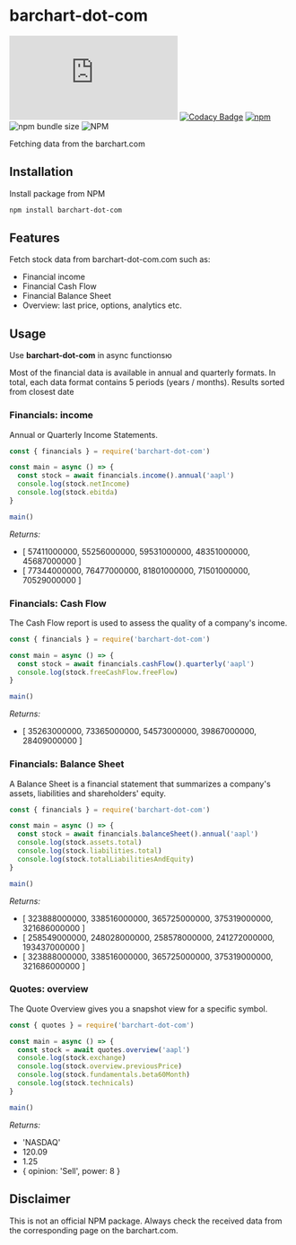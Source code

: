 # barchart-dot-com

![GitHub Workflow Status](https://img.shields.io/github/workflow/status/samgozman/barchart-dot-com/barchart-dot-com%20Node.js)
[![Codacy Badge](https://app.codacy.com/project/badge/Grade/fb9a28f06d204b008206eab9ff169c3b)](https://www.codacy.com/gh/samgozman/barchart-dot-com/dashboard?utm_source=github.com&amp;utm_medium=referral&amp;utm_content=samgozman/barchart-dot-com&amp;utm_campaign=Badge_Grade)
[![npm](https://img.shields.io/npm/v/barchart-dot-com)](https://www.npmjs.com/package/barchart-dot-com)
![npm bundle size](https://img.shields.io/bundlephobia/min/barchart-dot-com)
![NPM](https://img.shields.io/npm/l/barchart-dot-com)

Fetching data from the barchart.com

## Installation

Install package from NPM

```bash
npm install barchart-dot-com
```

## Features

Fetch stock data from barchart-dot-com.com such as:

* Financial income
* Financial Cash Flow
* Financial Balance Sheet
* Overview: last price, options, analytics etc.

## Usage

Use **barchart-dot-com** in async functionsю

Most of the financial data is available in annual and quarterly formats. In total, each data format contains 5 periods (years / months).
Results sorted from closest date

### Financials: income

Annual or Quarterly Income Statements.

```javascript
const { financials } = require('barchart-dot-com')

const main = async () => {
  const stock = await financials.income().annual('aapl')
  console.log(stock.netIncome)
  console.log(stock.ebitda)
}

main()
```

*Returns:*

* [ 57411000000, 55256000000, 59531000000, 48351000000, 45687000000 ]
* [ 77344000000, 76477000000, 81801000000, 71501000000, 70529000000 ]

### Financials: Cash Flow

The Cash Flow report is used to assess the quality of a company's income.

```javascript
const { financials } = require('barchart-dot-com')

const main = async () => {
  const stock = await financials.cashFlow().quarterly('aapl')
  console.log(stock.freeCashFlow.freeFlow)
}

main()
```

*Returns:*

* [ 35263000000, 73365000000, 54573000000, 39867000000, 28409000000 ]

### Financials: Balance Sheet

A Balance Sheet is a financial statement that summarizes a company's assets, liabilities and shareholders' equity.

```javascript
const { financials } = require('barchart-dot-com')

const main = async () => {
  const stock = await financials.balanceSheet().annual('aapl')
  console.log(stock.assets.total)
  console.log(stock.liabilities.total)
  console.log(stock.totalLiabilitiesAndEquity)
}

main()
```

*Returns:*

* [ 323888000000, 338516000000, 365725000000, 375319000000, 321686000000 ]
* [ 258549000000, 248028000000, 258578000000, 241272000000, 193437000000 ]
* [ 323888000000, 338516000000, 365725000000, 375319000000, 321686000000 ]

### Quotes: overview

The Quote Overview gives you a snapshot view for a specific symbol.

```javascript
const { quotes } = require('barchart-dot-com')

const main = async () => {
  const stock = await quotes.overview('aapl')
  console.log(stock.exchange)
  console.log(stock.overview.previousPrice)
  console.log(stock.fundamentals.beta60Month)
  console.log(stock.technicals)
}

main()
```

*Returns:*

* 'NASDAQ'
* 120.09
* 1.25
* { opinion: 'Sell', power: 8 }

## Disclaimer

This is not an official NPM package. Always check the received data from the corresponding page on the barchart.com.
